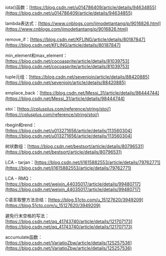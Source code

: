 iota()函数：[https://blog.csdn.net/u014786409/article/details/94634855](https://blog.csdn.net/u014786409/article/details/94634855)

lambda表达式：[https://www.cnblogs.com/jimodetiantang/p/9016826.html](https://www.cnblogs.com/jimodetiantang/p/9016826.html)

remove_if：[https://blog.csdn.net/KFLING/article/details/80187847](https://blog.csdn.net/KFLING/article/details/80187847)

min_element和max_element：[https://blog.csdn.net/cocoasprite/article/details/81039753](https://blog.csdn.net/cocoasprite/article/details/81039753)

tuple元组：[https://blog.csdn.net/sevenjoin/article/details/88420885](https://blog.csdn.net/sevenjoin/article/details/88420885)

emplace_back：[https://blog.csdn.net/Messi_31/article/details/98444744](https://blog.csdn.net/Messi_31/article/details/98444744)

stoi：[https://cplusplus.com/reference/string/stoi/](https://cplusplus.com/reference/string/stoi/)

rbegin和rend：[https://blog.csdn.net/u013271656/article/details/113560304](https://blog.csdn.net/u013271656/article/details/113560304)

树状数组：[https://blog.csdn.net/bestsort/article/details/80796531](https://blog.csdn.net/bestsort/article/details/80796531)

LCA - tarjan：[https://blog.csdn.net/li1615882553/article/details/79762771](https://blog.csdn.net/li1615882553/article/details/79762771)

LCA - RMQ：[https://blog.csdn.net/weixin_44035017/article/details/99480717](https://blog.csdn.net/weixin_44035017/article/details/99480717)

C语言取整方法总结：[https://blog.51cto.com/u_15127620/3949209](https://blog.51cto.com/u_15127620/3949209)

避免行末空格的写法：[https://blog.csdn.net/qq_41743740/article/details/121707173](https://blog.csdn.net/qq_41743740/article/details/121707173)

accumulate函数：[https://blog.csdn.net/VariatioZbw/article/details/125257536](https://blog.csdn.net/VariatioZbw/article/details/125257536)